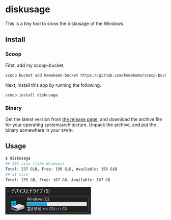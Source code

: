 # diskusage

This is a tiny tool to show the diskusage of the Windows.

## Install

### Scoop

First, add my scoop-bucket.

```sh
scoop bucket add kemokemo-bucket https://github.com/kemokemo/scoop-bucket.git
```

Next, install this app by running the following.

```sh
scoop install diskusage
```

### Binary

Get the latest version from [the release page](https://github.com/kemokemo/diskusage/releases/latest), and download the archive file for your operating system/architecture. Unpack the archive, and put the binary somewhere in your `$PATH`.

## Usage

```sh
$ diskusage
## IEC size (like Windows)
Total: 237 GiB, Free: 156 GiB, Available: 156 GiB
## SI size
Total: 255 GB, Free: 167 GB, Available: 167 GB
```

![example-of-cdrive](assets/example-of-cdrive.png)
